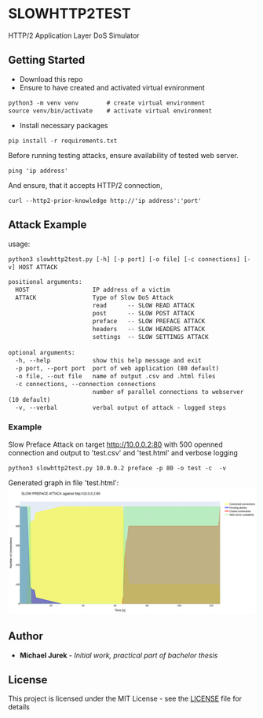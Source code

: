 # SLOWHTTP2TEST
HTTP/2 Application Layer DoS Simulator

## Getting Started
* Download this repo
* Ensure to have created and activated virtual evnironment
```
python3 -m venv venv        # create virtual environment
source venv/bin/activate    # activate virtual environment
```
* Install necessary packages
```
pip install -r requirements.txt
```

Before running testing attacks, ensure availability of tested web server. 
```
ping 'ip address'
```
And ensure, that it accepts HTTP/2 connection,
```
curl --http2-prior-knowledge http://'ip address':'port'
```

## Attack Example
usage:
```
python3 slowhttp2test.py [-h] [-p port] [-o file] [-c connections] [-v] HOST ATTACK
```

```
positional arguments:
  HOST                  IP address of a victim
  ATTACK                Type of Slow DoS Attack
                        read      -- SLOW READ ATTACK
                        post      -- SLOW POST ATTACK
                        preface   -- SLOW PREFACE ATTACK
                        headers   -- SLOW HEADERS ATTACK
                        settings  -- SLOW SETTINGS ATTACK

optional arguments:
  -h, --help            show this help message and exit
  -p port, --port port  port of web application (80 default)
  -o file, --out file   name of output .csv and .html files
  -c connections, --connection connections
                        number of parallel connections to webserver (10 default)
  -v, --verbal          verbal output of attack - logged steps

```
### Example
Slow Preface Attack on target http://10.0.0.2:80 with 500 openned connection and output to 'test.csv' and 'test.html' and verbose logging
```
python3 slowhttp2test.py 10.0.0.2 preface -p 80 -o test -c  -v
```

Generated graph in file 'test.html':
![test.html](./attack.png)



## Author
* **Michael Jurek** - *Initial work, practical part of bachelor thesis*

## License

This project is licensed under the MIT License - see the [LICENSE](LICENSE) file for details
